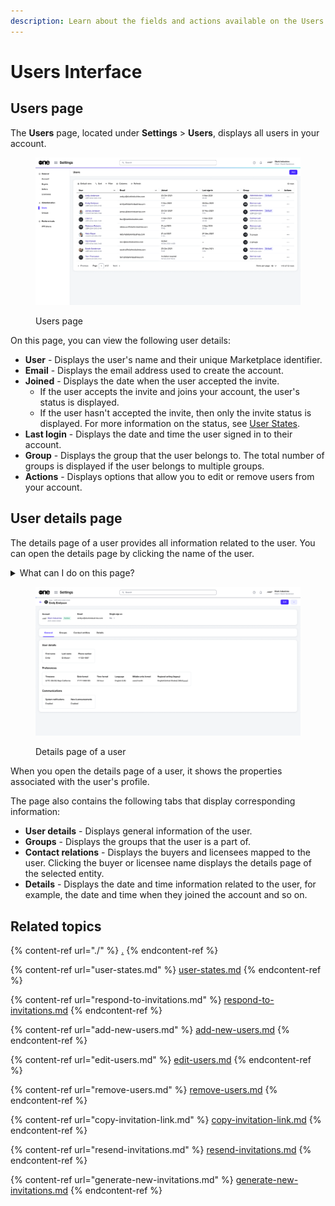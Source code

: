 ```yaml
---
description: Learn about the fields and actions available on the Users page.
---
```


# Users Interface

## Users page <a href="#agreements-interface" id="agreements-interface"></a>

The **Users** page, located under **Settings** > **Users**, displays all users in your account.

<figure><img src="../../../.gitbook/assets/image (422).png" alt=""><figcaption><p>Users page</p></figcaption></figure>

On this page, you can view the following user details:

* **User** - Displays the user's name and their unique Marketplace identifier.
* **Email** - Displays the email address used to create the account.
* **Joined** - Displays the date when the user accepted the invite.&#x20;
  * If the user accepts the invite and joins your account, the user's status is displayed.&#x20;
  * If the user hasn't accepted the invite, then only the invite status is displayed. For more information on the status, see [User States](user-states.md).
* **Last login** - Displays the date and time the user signed in to their account.
* **Group** - Displays the group that the user belongs to. The total number of groups is displayed if the user belongs to multiple groups.
* **Actions** - Displays options that allow you to edit or remove users from your account.&#x20;

## User details page <a href="#subscription-details" id="subscription-details"></a>

The details page of a user provides all information related to the user. You can open the details page by clicking the name of the user.&#x20;

<details>

<summary>What can I do on this page?</summary>

From the details page, you can complete the following tasks:&#x20;

* [Edit a user](edit-users.md)
* [Remove a user](remove-users.md)
* [Resend the invitation email](resend-invitations.md) (only if the user's status is **Invited**)
* [Copy the invitation link](copy-invitation-link.md) (only if the user's status is **Invited**)

</details>

<figure><img src="../../../.gitbook/assets/image (389).png" alt=""><figcaption><p>Details page of a user</p></figcaption></figure>

When you open the details page of a user, it shows the properties associated with the user's profile.&#x20;

The page also contains the following tabs that display corresponding information:

* **User details** - Displays general information of the user.&#x20;
* **Groups** - Displays the groups that the user is a part of.&#x20;
* **Contact relations** - Displays the buyers and licensees mapped to the user. Clicking the buyer or licensee name displays the details page of the selected entity.
* **Details** - Displays the date and time information related to the user, for example, the date and time when they joined the account and so on.

## Related topics

{% content-ref url="./" %}
[.](./)
{% endcontent-ref %}

{% content-ref url="user-states.md" %}
[user-states.md](user-states.md)
{% endcontent-ref %}

{% content-ref url="respond-to-invitations.md" %}
[respond-to-invitations.md](respond-to-invitations.md)
{% endcontent-ref %}

{% content-ref url="add-new-users.md" %}
[add-new-users.md](add-new-users.md)
{% endcontent-ref %}

{% content-ref url="edit-users.md" %}
[edit-users.md](edit-users.md)
{% endcontent-ref %}

{% content-ref url="remove-users.md" %}
[remove-users.md](remove-users.md)
{% endcontent-ref %}

{% content-ref url="copy-invitation-link.md" %}
[copy-invitation-link.md](copy-invitation-link.md)
{% endcontent-ref %}

{% content-ref url="resend-invitations.md" %}
[resend-invitations.md](resend-invitations.md)
{% endcontent-ref %}

{% content-ref url="generate-new-invitations.md" %}
[generate-new-invitations.md](generate-new-invitations.md)
{% endcontent-ref %}
